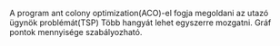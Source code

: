 A program ant colony optimization(ACO)-el fogja megoldani az utazó ügynök problémát(TSP) 
Több hangyát lehet egyszerre mozgatni.
Gráf pontok mennyisége szabályozható.